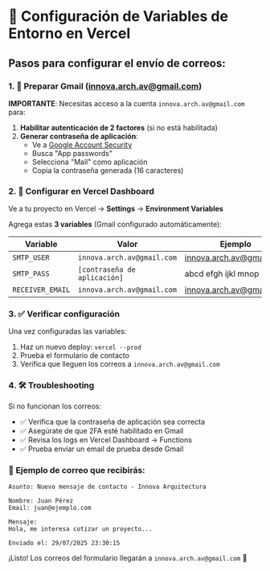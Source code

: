 # 🔧 Configuración de Variables de Entorno en Vercel

## Pasos para configurar el envío de correos:

### 1. 📧 Preparar Gmail (innova.arch.av@gmail.com)

**IMPORTANTE**: Necesitas acceso a la cuenta `innova.arch.av@gmail.com` para:

1. **Habilitar autenticación de 2 factores** (si no está habilitada)
2. **Generar contraseña de aplicación**:
   - Ve a [Google Account Security](https://myaccount.google.com/security)
   - Busca "App passwords" 
   - Selecciona "Mail" como aplicación
   - Copia la contraseña generada (16 caracteres)

### 2. 🚀 Configurar en Vercel Dashboard

Ve a tu proyecto en Vercel → **Settings** → **Environment Variables**

Agrega estas **3 variables** (Gmail configurado automáticamente):

| Variable | Valor | Ejemplo |
|----------|-------|---------|
| `SMTP_USER` | `innova.arch.av@gmail.com` | innova.arch.av@gmail.com |
| `SMTP_PASS` | `[contraseña de aplicación]` | abcd efgh ijkl mnop |
| `RECEIVER_EMAIL` | `innova.arch.av@gmail.com` | innova.arch.av@gmail.com |

### 3. ✅ Verificar configuración

Una vez configuradas las variables:
1. Haz un nuevo deploy: `vercel --prod`
2. Prueba el formulario de contacto
3. Verifica que lleguen los correos a `innova.arch.av@gmail.com`

### 4. 🛠️ Troubleshooting

Si no funcionan los correos:

- ✅ Verifica que la contraseña de aplicación sea correcta
- ✅ Asegúrate de que 2FA esté habilitado en Gmail
- ✅ Revisa los logs en Vercel Dashboard → Functions
- ✅ Prueba enviar un email de prueba desde Gmail

### 📝 Ejemplo de correo que recibirás:

```
Asunto: Nuevo mensaje de contacto - Innova Arquitectura

Nombre: Juan Pérez
Email: juan@ejemplo.com

Mensaje:
Hola, me interesa cotizar un proyecto...

Enviado el: 29/07/2025 23:30:15
```

¡Listo! Los correos del formulario llegarán a `innova.arch.av@gmail.com` 📧 